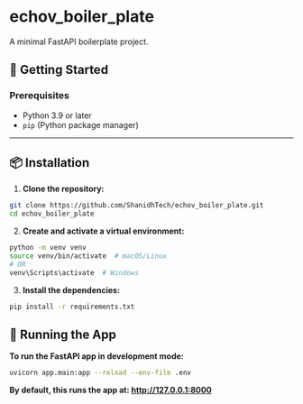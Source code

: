# echov_boiler_plate

A minimal FastAPI boilerplate project.

## 🚀 Getting Started

### Prerequisites

- Python 3.9 or later
- `pip` (Python package manager)

---

## 📦 Installation

1. **Clone the repository:**

```bash
git clone https://github.com/ShanidhTech/echov_boiler_plate.git
cd echov_boiler_plate
```

2. **Create and activate a virtual environment:**

```bash
python -m venv venv
source venv/bin/activate  # macOS/Linux
# OR
venv\Scripts\activate  # Windows
```

3. **Install the dependencies:**

```bash
pip install -r requirements.txt
```


## 🏃 Running the App

**To run the FastAPI app in development mode:**

```bash
uvicorn app.main:app --reload --env-file .env
```

**By default, this runs the app at: http://127.0.0.1:8000**

